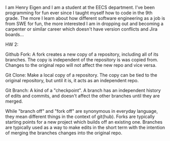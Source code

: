 I am Henry Eigen and I am a student at the EECS department. I've been programming for fun ever since I taught myself how to code in the 9th grade. The more I learn about how different software engineering as a job is from SWE for fun, the more interested I am in dropping out and becoming a carpenter or similar career which doesn't have version conflicts and Jira boards...


HW 2:

Github Fork: A fork creates a new copy of a repository, including all of its branches. The copy is independent of the repository is was copied from. Changes to the original repo will not affect the new repo and vice versa.

Git Clone: Make a local copy of a repository. The copy can be tied to the original repository, but until it is, it acts as an independent repo.

Git Branch: A kind of a "checkpoint". A branch has an independent history of edits and commits, and doesn't affect the other branches until they are merged.

While "branch off" and "fork off" are synonymous in everyday language, they mean different things in the context of git(hub). Forks are typically starting points for a new project which builds off an existing one. Branches are typically used as a way to make edits in the short term with the intention of merging the branches changes into the original repo.